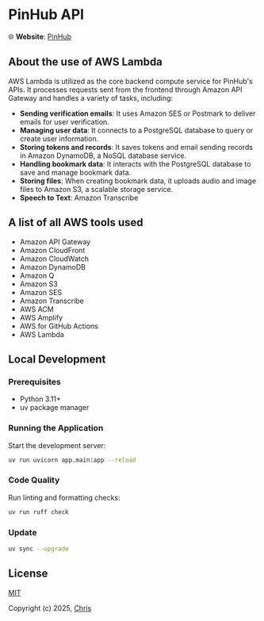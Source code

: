 # PinHub API

🌐 **Website**: [PinHub](https://pinhub.xyz)

## About the use of AWS Lambda

AWS Lambda is utilized as the core backend compute service for PinHub's APIs. It processes requests sent from the frontend through Amazon API Gateway and handles a variety of tasks, including:

- **Sending verification emails**: It uses Amazon SES or Postmark to deliver emails for user verification.
- **Managing user data**: It connects to a PostgreSQL database to query or create user information.
- **Storing tokens and records**: It saves tokens and email sending records in Amazon DynamoDB, a NoSQL database service.
- **Handling bookmark data**: It interacts with the PostgreSQL database to save and manage bookmark data.
- **Storing files**: When creating bookmark data, it uploads audio and image files to Amazon S3, a scalable storage service.
- **Speech to Text**: Amazon Transcribe

## A list of all AWS tools used

- Amazon API Gateway
- Amazon CloudFront
- Amazon CloudWatch
- Amazon DynamoDB
- Amazon Q
- Amazon S3
- Amazon SES
- Amazon Transcribe
- AWS ACM
- AWS Amplify
- AWS for GitHub Actions
- AWS Lambda

## Local Development

### Prerequisites

- Python 3.11+
- uv package manager

### Running the Application

Start the development server:

```bash
uv run uvicorn app.main:app --reload
```

### Code Quality

Run linting and formatting checks:

```bash
uv run ruff check
```

### Update

```bash
uv sync --upgrade
```

## License

[MIT](https://opensource.org/licenses/MIT)

Copyright (c) 2025, [Chris](https://chrisding.xyz)
